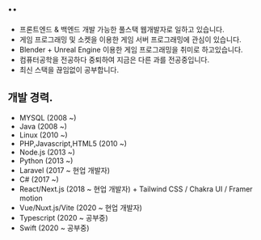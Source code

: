 # ..

- 프론트엔드 & 백엔드 개발 가능한 풀스택 웹개발자로 일하고 있습니다.
- 게임 프로그래밍 및 소켓을 이용한 게임 서버 프로그래밍에 관심이 있습니다.
- Blender + Unreal Engine 이용한 게임 프로그래밍을 취미로 하고있습니다.
- 컴퓨터공학을 전공하다 중퇴하여 지금은 다른 과를 전공중입니다.
- 최신 스택을 끊임없이 공부합니다.

## 개발 경력.

- MYSQL (2008 ~)
- Java (2008 ~)
- Linux (2010 ~)
- PHP,Javascript,HTML5 (2010 ~)
- Node.js (2013 ~)
- Python (2013 ~)
- Laravel (2017 ~ 현업 개발자)
- C# (2017 ~)
- React/Next.js (2018 ~ 현업 개발자) + Tailwind CSS / Chakra UI / Framer motion
- Vue/Nuxt.js/Vite (2020 ~ 현업 개발자)
- Typescript (2020 ~ 공부중)
- Swift (2020 ~ 공부중)
  
